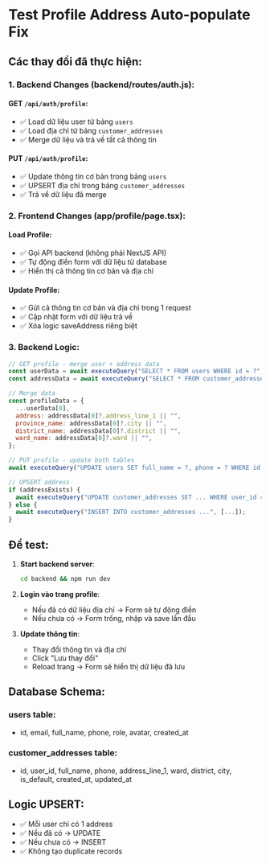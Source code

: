 # Test Profile Address Auto-populate Fix

## Các thay đổi đã thực hiện:

### 1. Backend Changes (backend/routes/auth.js):

#### GET `/api/auth/profile`:
- ✅ Load dữ liệu user từ bảng `users`
- ✅ Load địa chỉ từ bảng `customer_addresses` 
- ✅ Merge dữ liệu và trả về tất cả thông tin

#### PUT `/api/auth/profile`:
- ✅ Update thông tin cơ bản trong bảng `users`
- ✅ UPSERT địa chỉ trong bảng `customer_addresses`
- ✅ Trả về dữ liệu đã merge

### 2. Frontend Changes (app/profile/page.tsx):

#### Load Profile:
- ✅ Gọi API backend (không phải NextJS API)
- ✅ Tự động điền form với dữ liệu từ database
- ✅ Hiển thị cả thông tin cơ bản và địa chỉ

#### Update Profile:
- ✅ Gửi cả thông tin cơ bản và địa chỉ trong 1 request
- ✅ Cập nhật form với dữ liệu trả về
- ✅ Xóa logic saveAddress riêng biệt

### 3. Backend Logic:

```javascript
// GET profile - merge user + address data
const userData = await executeQuery("SELECT * FROM users WHERE id = ?", [userId]);
const addressData = await executeQuery("SELECT * FROM customer_addresses WHERE user_id = ?", [userId]);

// Merge data
const profileData = {
  ...userData[0],
  address: addressData[0]?.address_line_1 || "",
  province_name: addressData[0]?.city || "",
  district_name: addressData[0]?.district || "",
  ward_name: addressData[0]?.ward || "",
};

// PUT profile - update both tables
await executeQuery("UPDATE users SET full_name = ?, phone = ? WHERE id = ?", [full_name, phone, userId]);

// UPSERT address
if (addressExists) {
  await executeQuery("UPDATE customer_addresses SET ... WHERE user_id = ?", [..., userId]);
} else {
  await executeQuery("INSERT INTO customer_addresses ...", [...]);
}
```

## Để test:

1. **Start backend server**:
   ```bash
   cd backend && npm run dev
   ```

2. **Login vào trang profile**: 
   - Nếu đã có dữ liệu địa chỉ → Form sẽ tự động điền
   - Nếu chưa có → Form trống, nhập và save lần đầu

3. **Update thông tin**:
   - Thay đổi thông tin và địa chỉ
   - Click "Lưu thay đổi"
   - Reload trang → Form sẽ hiển thị dữ liệu đã lưu

## Database Schema:

### users table:
- id, email, full_name, phone, role, avatar, created_at

### customer_addresses table:
- id, user_id, full_name, phone, address_line_1, ward, district, city, is_default, created_at, updated_at

## Logic UPSERT:
- ✅ Mỗi user chỉ có 1 address
- ✅ Nếu đã có → UPDATE
- ✅ Nếu chưa có → INSERT
- ✅ Không tạo duplicate records
